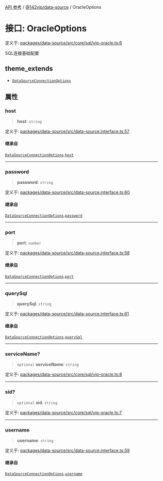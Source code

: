 [API 参考](../wiki/Home) / [@142vip/data-source](../wiki/@142vip.data-source) / OracleOptions

# 接口: OracleOptions

定义于: [packages/data-source/src/core/sql/vip-oracle.ts:6](https://github.com/142vip/core-x/blob/5281e59d2cdd2de59e1ea761d17ed7fe118d1e60/packages/data-source/src/core/sql/vip-oracle.ts#L6)

SQL连接基础配置

## theme\_extends

* [`DataSourceConnectionOptions`](../wiki/@142vip.data-source.%E6%8E%A5%E5%8F%A3.DataSourceConnectionOptions)

## 属性

### host

> **host**: `string`

定义于: [packages/data-source/src/data-source.interface.ts:57](https://github.com/142vip/core-x/blob/5281e59d2cdd2de59e1ea761d17ed7fe118d1e60/packages/data-source/src/data-source.interface.ts#L57)

#### 继承自

[`DataSourceConnectionOptions`](../wiki/@142vip.data-source.%E6%8E%A5%E5%8F%A3.DataSourceConnectionOptions).[`host`](../wiki/@142vip.data-source.%E6%8E%A5%E5%8F%A3.DataSourceConnectionOptions#host)

***

### password

> **password**: `string`

定义于: [packages/data-source/src/data-source.interface.ts:60](https://github.com/142vip/core-x/blob/5281e59d2cdd2de59e1ea761d17ed7fe118d1e60/packages/data-source/src/data-source.interface.ts#L60)

#### 继承自

[`DataSourceConnectionOptions`](../wiki/@142vip.data-source.%E6%8E%A5%E5%8F%A3.DataSourceConnectionOptions).[`password`](../wiki/@142vip.data-source.%E6%8E%A5%E5%8F%A3.DataSourceConnectionOptions#password)

***

### port

> **port**: `number`

定义于: [packages/data-source/src/data-source.interface.ts:58](https://github.com/142vip/core-x/blob/5281e59d2cdd2de59e1ea761d17ed7fe118d1e60/packages/data-source/src/data-source.interface.ts#L58)

#### 继承自

[`DataSourceConnectionOptions`](../wiki/@142vip.data-source.%E6%8E%A5%E5%8F%A3.DataSourceConnectionOptions).[`port`](../wiki/@142vip.data-source.%E6%8E%A5%E5%8F%A3.DataSourceConnectionOptions#port)

***

### querySql

> **querySql**: `string`

定义于: [packages/data-source/src/data-source.interface.ts:61](https://github.com/142vip/core-x/blob/5281e59d2cdd2de59e1ea761d17ed7fe118d1e60/packages/data-source/src/data-source.interface.ts#L61)

#### 继承自

[`DataSourceConnectionOptions`](../wiki/@142vip.data-source.%E6%8E%A5%E5%8F%A3.DataSourceConnectionOptions).[`querySql`](../wiki/@142vip.data-source.%E6%8E%A5%E5%8F%A3.DataSourceConnectionOptions#querysql)

***

### serviceName?

> `optional` **serviceName**: `string`

定义于: [packages/data-source/src/core/sql/vip-oracle.ts:8](https://github.com/142vip/core-x/blob/5281e59d2cdd2de59e1ea761d17ed7fe118d1e60/packages/data-source/src/core/sql/vip-oracle.ts#L8)

***

### sid?

> `optional` **sid**: `string`

定义于: [packages/data-source/src/core/sql/vip-oracle.ts:7](https://github.com/142vip/core-x/blob/5281e59d2cdd2de59e1ea761d17ed7fe118d1e60/packages/data-source/src/core/sql/vip-oracle.ts#L7)

***

### username

> **username**: `string`

定义于: [packages/data-source/src/data-source.interface.ts:59](https://github.com/142vip/core-x/blob/5281e59d2cdd2de59e1ea761d17ed7fe118d1e60/packages/data-source/src/data-source.interface.ts#L59)

#### 继承自

[`DataSourceConnectionOptions`](../wiki/@142vip.data-source.%E6%8E%A5%E5%8F%A3.DataSourceConnectionOptions).[`username`](../wiki/@142vip.data-source.%E6%8E%A5%E5%8F%A3.DataSourceConnectionOptions#username)
